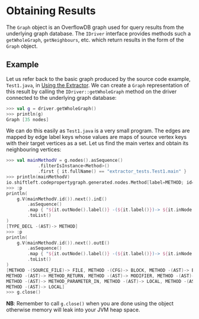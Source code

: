 # Obtaining Results

The `Graph` object is an OverflowDB graph used for query results from the underlying graph database.
The `IDriver` interface provides methods such a `getWholeGraph`, `getNeighbours`, etc. which return
results in the form of the `Graph` object.

## Example

Let us refer back to the basic graph produced by the source code example, `Test1.java`, in 
[Using the Extractor](extracting-cpg.md). We can create a `Graph` representation of this
result by calling the `IDriver::getWholeGraph` method on the driver connected to the 
underlying graph database:

```kotlin
>>> val g = driver.getWholeGraph()
>>> println(g)
Graph [35 nodes]
```

We can do this easily as `Test1.java` is a very small program. The edges are mapped by edge 
label keys whose values are maps of source vertex keys with their target vertices as a set. 
Let us find the main vertex and obtain its neighbouring vertices:

```kotlin
>>> val mainMethodV = g.nodes().asSequence()
            .filterIsInstance<Method>()
            .first { it.fullName() == "extractor_tests.Test1.main" }
>>> println(mainMethodV)
io.shiftleft.codepropertygraph.generated.nodes.Method[label=METHOD; id=11]
>>> :p
println(
    g.V(mainMethodV.id()).next().inE()
        .asSequence()
        .map { "${it.outNode().label()} -(${it.label()})-> ${it.inNode().label()}" }
        .toList()
)
[TYPE_DECL -(AST)-> METHOD]
>>> :p
println(
    g.V(mainMethodV.id()).next().outE()
        .asSequence()
        .map { "${it.outNode().label()} -(${it.label()})-> ${it.inNode().label()}" }
        .toList()
)
[METHOD -(SOURCE_FILE)-> FILE, METHOD -(CFG)-> BLOCK, METHOD -(AST)-> BLOCK,
METHOD -(AST)-> METHOD_RETURN, METHOD -(AST)-> MODIFIER, METHOD -(AST)-> MODIFIER,
METHOD -(AST)-> METHOD_PARAMETER_IN, METHOD -(AST)-> LOCAL, METHOD -(AST)-> LOCAL,
METHOD -(AST)-> LOCAL]
>>> g.close()
```

**NB**: Remember to call `g.close()` when you are done using the object otherwise memory will leak into your 
JVM heap space.